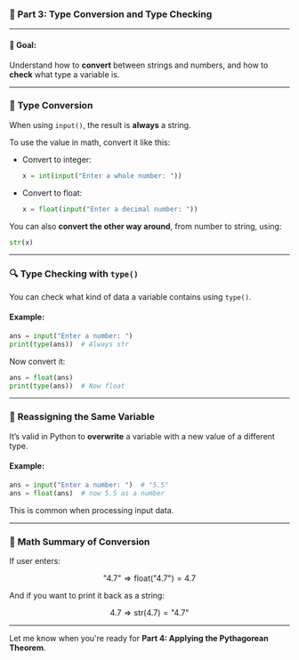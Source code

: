 ### 🧮 Part 3: Type Conversion and Type Checking

---

#### 🎯 **Goal:**

Understand how to **convert** between strings and numbers, and how to **check** what type a variable is.

---

### 🔁 **Type Conversion**

When using `input()`, the result is **always** a string.

To use the value in math, convert it like this:

- Convert to integer:
    
    ```python
    x = int(input("Enter a whole number: "))
    ```
    
- Convert to float:
    
    ```python
    x = float(input("Enter a decimal number: "))
    ```
    

You can also **convert the other way around**, from number to string, using:

```python
str(x)
```

---

### 🔍 **Type Checking with `type()`**

You can check what kind of data a variable contains using `type()`.

#### Example:

```python
ans = input("Enter a number: ")
print(type(ans))  # Always str
```

Now convert it:

```python
ans = float(ans)
print(type(ans))  # Now float
```

---

### 🔄 **Reassigning the Same Variable**

It’s valid in Python to **overwrite** a variable with a new value of a different type.

#### Example:

```python
ans = input("Enter a number: ")  # "5.5"
ans = float(ans)  # now 5.5 as a number
```

This is common when processing input data.

---

### 📐 **Math Summary of Conversion**

If user enters:

$$ \text{"4.7"} \Rightarrow \text{float("4.7")} = 4.7 $$

And if you want to print it back as a string:

$$ 4.7 \Rightarrow \text{str}(4.7) = \text{"4.7"} $$

---

Let me know when you're ready for **Part 4: Applying the Pythagorean Theorem**.